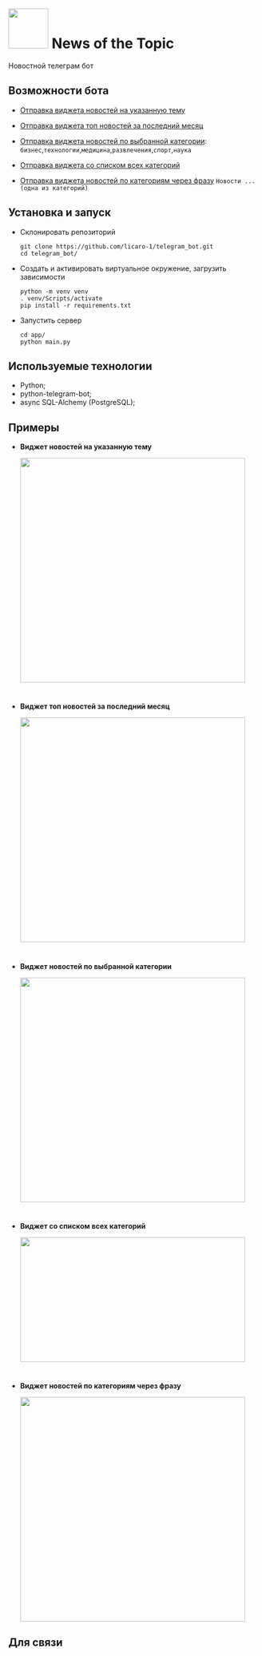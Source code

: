 <img src="https://telegra.ph/file/a866525fed5aae3416b4e.png" lt="bot" width="80" height="80"/> News of the Topic
===
Новостной телеграм бот 
## Возможности бота

- [Отправка виджета новостей на указанную тему](#указанная_тема)

- [Отправка виджета топ новостей за последний месяц](#топ_новостей)

- [Отправка виджета новостей по выбранной категории](#по_категории):  `бизнес`,`технологии`,`медицина`,`развлечения`,`спорт`,`наука`
- [Отправка виджета со списком всех категорий](#список_категорий)
- [Отправка виджета новостей по категориям через фразу](#категории_по_фразе) `Новости ...(одна из категорий)`

## Установка и запуск
- Склонировать репозиторий
  ```
  git clone https://github.com/licaro-1/telegram_bot.git
  cd telegram_bot/
  ```
- Создать и активировать виртуальное окружение, загрузить зависимости
  ```
  python -m venv venv
  . venv/Scripts/activate
  pip install -r requirements.txt
  ```
- Запустить сервер
  ```
  cd app/
  python main.py
  ```

## Используемые технологии
- Python;
- python-telegram-bot;
- async SQL-Alchemy (PostgreSQL);



## Примеры
- <b id="указанная_тема">Виджет новостей на указанную тему</b>

  <div>
      <img src="https://telegra.ph/file/8943f0e82f0f1a3ea9136.png" lt="bot" width="450" height="450"/>
  </div>
#
- <b id="топ_новостей">Виджет топ новостей за последний месяц</b>

  <div>
      <img src="https://telegra.ph/file/7f41dce944da2759f3b8e.png" lt="bot" width="450" height="450"/>
  </div>
#
- <b id="по_категории">Виджет новостей по выбранной категории</b>

  <div>
      <img src="https://telegra.ph/file/2d3fb5edb11f1b0a3faec.png" lt="bot" width="450" height="450"/>
  </div>
#
- <b id="список_категорий">Виджет со списком всех категорий</b>

  <div>
      <img src="https://telegra.ph/file/98fc8baec8eb249136e6f.png" lt="bot" width="450" height="250"/>
  </div>
#
- <b id="категории_по_фразе">Виджет новостей по категориям через фразу</b>

  <div>
      <img src="https://telegra.ph/file/3e8a2202d05cdbdc43934.png" lt="bot" width="450" height="450"/>
  </div>

## Для связи
